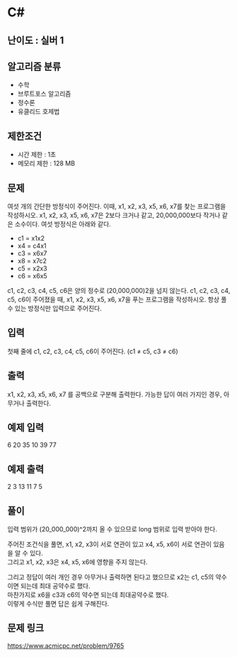 # C#

## 난이도 : 실버 1

## 알고리즘 분류
  - 수학
  - 브루트포스 알고리즘
  - 정수론
  - 유클리드 호제법

## 제한조건
  - 시간 제한 : 1초
  - 메모리 제한 : 128 MB

## 문제
여섯 개의 간단한 방정식이 주어진다. 이때, x1, x2, x3, x5, x6, x7를 찾는 프로그램을 작성하시오. x1, x2, x3, x5, x6, x7은 2보다 크거나 같고, 20,000,000보다 작거나 같은 소수이다. 여섯 방정식은 아래와 같다.<br/>

  - c1 = x1x2
  - x4 = c4x1
  - c3 = x6x7
  - x8 = x7c2
  - c5 = x2x3
  - c6 = x6x5

c1, c2, c3, c4, c5, c6은 양의 정수로 (20,000,000)2을 넘지 않는다. c1, c2, c3, c4, c5, c6이 주어졌을 때, x1, x2, x3, x5, x6, x7을 푸는 프로그램을 작성하시오. 항상 풀 수 있는 방정식만 입력으로 주어진다.<br/>


## 입력
첫째 줄에 c1, c2, c3, c4, c5, c6이 주어진다. (c1 ≠ c5, c3 ≠ c6)<br/>


## 출력
x1, x2, x3, x5, x6, x7 를 공백으로 구분해 출력한다. 가능한 답이 여러 가지인 경우, 아무거나 출력한다.<br/>


## 예제 입력
6 20 35 10 39 77<br/>


## 예제 출력
2 3 13 11 7 5<br/>


## 풀이
입력 범위가 (20_000_000)^2까지 올 수 있으므로 long 범위로 입력 받아야 한다.<br/>

주어진 조건식을 풀면, x1, x2, x3이 서로 연관이 있고 x4, x5, x6이 서로 연관이 있음을 알 수 있다.<br/>
그리고 x1, x2, x3은 x4, x5, x6에 영향을 주지 않는다.<br/>

그리고 정답이 여러 개인 경우 아무거나 출력하면 된다고 했으므로 x2는 c1, c5의 약수이면 되는데 최대 공약수로 했다.<br/>
마찬가지로 x6을 c3과 c6의 약수면 되는데 최대공약수로 했다.<br/>
이렇게 수식만 풀면 답은 쉽게 구해진다.<br/>


## 문제 링크
https://www.acmicpc.net/problem/9765